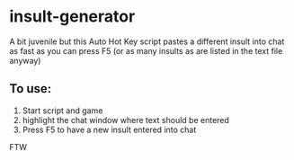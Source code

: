 # insult-generator
A bit juvenile but this Auto Hot Key script pastes a different insult into chat as fast as you can press F5 (or as many insults as are listed in the text file anyway)

## To use:
1. Start script and game
2. highlight the chat window where text should be entered
3. Press F5 to have a new insult entered into chat

FTW
